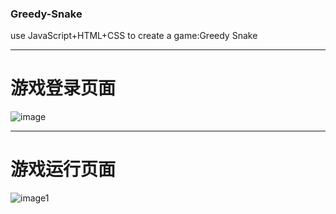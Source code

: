 ### Greedy-Snake
use JavaScript+HTML+CSS to create a game:Greedy Snake
***
# 游戏登录页面
![image](https://note.youdao.com/yws/api/personal/file/E597392EEFF24AC0B8D8D99A960AA756?method=download&shareKey=0a753259066fd02bf87d863eb3fbc59f)
***
# 游戏运行页面
![image1](https://note.youdao.com/yws/api/personal/file/273F89E7FE894D2CB0871252820027A6?method=download&shareKey=6ee04206c8666f26cd11927019d3a12e)
